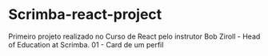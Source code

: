 # Scrimba-react-project
Primeiro projeto realizado no Curso de React pelo instrutor Bob Ziroll - Head of Education at Scrimba.
01 - Card de um perfil
